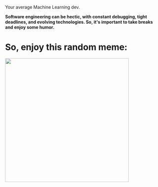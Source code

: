 Your average Machine Learning dev.

<b>Software engineering can be hectic, with constant debugging, tight deadlines, and evolving technologies. So, it's important to take breaks and enjoy some humor. </b>
# So, enjoy this random meme:
<img src='https://memer-new.vercel.app/' style="height: 400px;"/>
